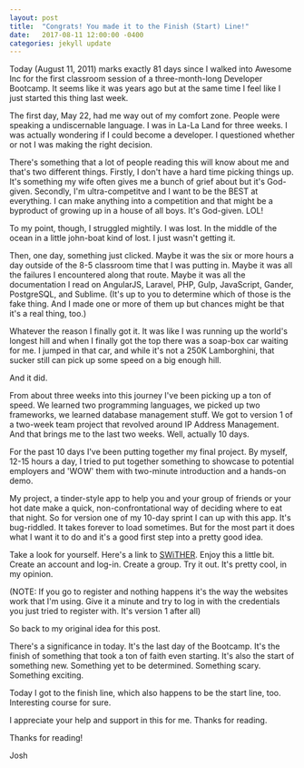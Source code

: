 ```yaml
---
layout: post
title:  "Congrats! You made it to the Finish (Start) Line!"
date:   2017-08-11 12:00:00 -0400
categories: jekyll update
---
```


Today (August 11, 2011) marks exactly 81 days since I walked into Awesome Inc for the first classroom session of a three-month-long Developer Bootcamp. It seems like it was years ago but at the same time I feel like I just started this thing last week. 

The first day, May 22, had me way out of my comfort zone. People were speaking a undiscernable language. I was in La-La Land for three weeks. I was actually wondering if I could become a developer. I questioned whether or not I was making the right decision.

There's something that a lot of people reading this will know about me and that's two different things. Firstly, I don't have a hard time picking things up. It's something my wife often gives me a bunch of grief about but it's God-given. Secondly, I'm ultra-competitve and I want to be the BEST at everything. I can make anything into a competition and that might be a byproduct of growing up in a house of all boys. It's God-given. LOL!

To my point, though, I struggled mightily. I was lost. In the middle of the ocean in a little john-boat kind of lost. I just wasn't getting it.

Then, one day, something just clicked. Maybe it was the six or more hours a day outside of the 8-5 classroom time that I was putting in. Maybe it was all the failures I encountered along that route. Maybe it was all the documentation I read on AngularJS, Laravel, PHP, Gulp, JavaScript, Gander, PostgreSQL, and Sublime. (It's up to you to determine which of those is the fake thing. And I made one or more of them up but chances might be that it's a real thing, too.)

Whatever the reason I finally got it. It was like I was running up the world's longest hill and when I finally got the top there was a soap-box car waiting for me. I jumped in that car, and while it's not a 250K Lamborghini, that sucker still can pick up some speed on a big enough hill. 

And it did. 

From about three weeks into this journey I've been picking up a ton of speed. We learned two programming languages, we picked up two frameworks, we learned database management stuff. We got to version 1 of a two-week team project that revolved around IP Address Management. And that brings me to the last two weeks. Well, actually 10 days. 

For the past 10 days I've been putting together my final project. By myself, 12-15 hours a day, I tried to put together something to showcase to potential employers and 'WOW' them with two-minute introduction and a hands-on demo.

My project, a tinder-style app to help you and your group of friends or your hot date make a quick, non-confrontational way of deciding where to eat that night. So for version one of my 10-day sprint I can up with this app. It's bug-riddled. It takes forever to load sometimes. But for the most part it does what I want it to do and it's a good first step into a pretty good idea. 

Take a look for yourself. Here's a link to [SWiTHER](swither1.herokuapp.com). Enjoy this a little bit. Create an account and log-in. Create a group. Try it out. It's pretty cool, in my opinion. 

(NOTE: If you go to register and nothing happens it's the way the websites work that I'm using. Give it a minute and try to log in with the credentials you just tried to register with. It's version 1 after all)

So back to my original idea for this post. 

There's a significance in today. It's the last day of the Bootcamp. It's the finish of something that took a ton of faith even starting. It's also the start of something new. Something yet to be determined. Something scary. Something exciting. 

Today I got to the finish line, which also happens to be the start line, too. Interesting course for sure.

I appreciate your help and support in this for me. Thanks for reading. 

Thanks for reading! 

Josh 
